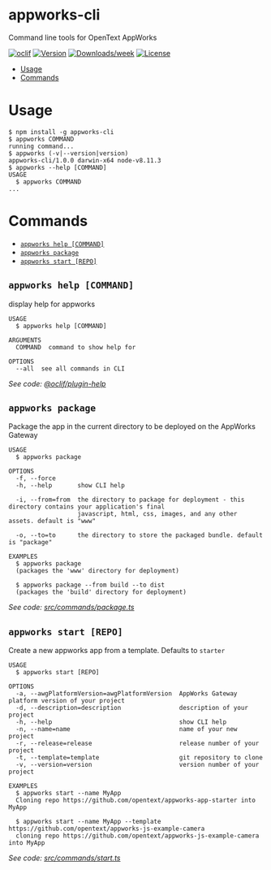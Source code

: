 appworks-cli
============

Command line tools for OpenText AppWorks

[![oclif](https://img.shields.io/badge/cli-oclif-brightgreen.svg)](https://oclif.io)
[![Version](https://img.shields.io/npm/v/appworks.svg)](https://npmjs.org/package/appworks)
[![Downloads/week](https://img.shields.io/npm/dw/appworks.svg)](https://npmjs.org/package/appworks)
[![License](https://img.shields.io/npm/l/appworks.svg)](https://github.com/opentext/appworks-cli/blob/master/package.json)

<!-- toc -->
* [Usage](#usage)
* [Commands](#commands)
<!-- tocstop -->
# Usage
<!-- usage -->
```sh-session
$ npm install -g appworks-cli
$ appworks COMMAND
running command...
$ appworks (-v|--version|version)
appworks-cli/1.0.0 darwin-x64 node-v8.11.3
$ appworks --help [COMMAND]
USAGE
  $ appworks COMMAND
...
```
<!-- usagestop -->
# Commands
<!-- commands -->
* [`appworks help [COMMAND]`](#appworks-help-command)
* [`appworks package`](#appworks-package)
* [`appworks start [REPO]`](#appworks-start-repo)

## `appworks help [COMMAND]`

display help for appworks

```
USAGE
  $ appworks help [COMMAND]

ARGUMENTS
  COMMAND  command to show help for

OPTIONS
  --all  see all commands in CLI
```

_See code: [@oclif/plugin-help](https://github.com/oclif/plugin-help/blob/v2.1.3/src/commands/help.ts)_

## `appworks package`

Package the app in the current directory to be deployed on the AppWorks Gateway

```
USAGE
  $ appworks package

OPTIONS
  -f, --force
  -h, --help       show CLI help

  -i, --from=from  the directory to package for deployment - this directory contains your application's final
                   javascript, html, css, images, and any other assets. default is "www"

  -o, --to=to      the directory to store the packaged bundle. default is "package"

EXAMPLES
  $ appworks package
  (packages the 'www' directory for deployment)

  $ appworks package --from build --to dist
  (packages the 'build' directory for deployment)
```

_See code: [src/commands/package.ts](https://github.com/opentext/appworks-cli/blob/v1.0.0/src/commands/package.ts)_

## `appworks start [REPO]`

Create a new appworks app from a template. Defaults to `starter`

```
USAGE
  $ appworks start [REPO]

OPTIONS
  -a, --awgPlatformVersion=awgPlatformVersion  AppWorks Gateway platform version of your project
  -d, --description=description                description of your project
  -h, --help                                   show CLI help
  -n, --name=name                              name of your new project
  -r, --release=release                        release number of your project
  -t, --template=template                      git repository to clone
  -v, --version=version                        version number of your project

EXAMPLES
  $ appworks start --name MyApp
  Cloning repo https://github.com/opentext/appworks-app-starter into MyApp

  $ appworks start --name MyApp --template https://github.com/opentext/appworks-js-example-camera
  cloning repo https://github.com/opentext/appworks-js-example-camera into MyApp
```

_See code: [src/commands/start.ts](https://github.com/opentext/appworks-cli/blob/v1.0.0/src/commands/start.ts)_
<!-- commandsstop -->
